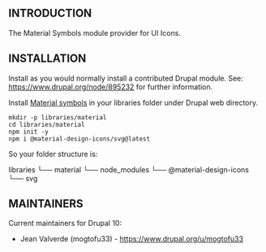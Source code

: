 ## INTRODUCTION

The Material Symbols module provider for UI Icons.

## INSTALLATION

Install as you would normally install a contributed Drupal module.
See: https://www.drupal.org/node/895232 for further information.

Install [Material symbols](https://github.com/marella/material-design-icons/tree/main/svg) in your libraries folder under Drupal web directory.

```shell
mkdir -p libraries/material
cd libraries/material
npm init -y
npm i @material-design-icons/svg@latest
```

So your folder structure is:

libraries
  └── material
      └── node_modules
          └── @material-design-icons
              └── svg

## MAINTAINERS

Current maintainers for Drupal 10:

- Jean Valverde (mogtofu33) - https://www.drupal.org/u/mogtofu33
